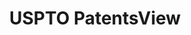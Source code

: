 ---
bigquery: https://console.cloud.google.com/bigquery?p=patents-public-data&d=patentsview&page=dataset
citation: Attribution should be given to PatentsView for use, distribution, or derivative
  works.
code: https://github.com/CSSIP-AIR/PatentsView-Code-Snippets/
contributors: USPTO
cost: None
description: 'PatentsView includes US patent data including raw data (summaries, applications,
  pregrant applications), disambugations of inventors and assignees, and inventor
  gender estimates.  Also foreign priority data, # of figures and sheets, and government
  interest statements.'
documentation: https://patentsview.org/query/builder-faqs
last_edit: 04/12/2022, 05:36:33
location: https://patentsview.org/
maintained_by: USPTO
record_creation_timestamp: 12/2/2020 17:20:46
schema_fields:
- level_three
- sector_title
- disamb_inventor_id_20190820
- assignee_id
- doctype
- num_figures
- organization
- _371_date
- location_id
- designation
- deceased
- num
- num_sheets
- male
- rawlocation_id
- disamb_inventor_id_20181127
- subgroup
- disamb_inventor_id_20171003
- group
- group_id
- disamb_assignee_id_20200331
- disamb_assignee_id_20190820
- classification_status
- lname
- dependent
- relkind
- inventor_id
- id
- subgroup_id
- country_transformed
- lawyer_id
- disamb_inventor_id_20200331
- text
- rel_id
- disamb_assignee_id_20191231
- length
- male_flag
- kind
- level_two
- field_id
- subsection_id
- classification_value
- f371_date
- citation_id
- disamb_inventor_id_20201229
- exemplary
- mainclass_id
- state
- abstract
- county
- category_id
- type
- classification_level
- applicant_type
- ipc_class
- organization_id
- disamb_assignee_id_20190312
- category
- subclass_id
- variety
- sequence
- latin_name
- disamb_inventor_id_20171226
- name_first
- gi_statement
- disamb_assignee_id_20181127
- doc_type
- name_last
- contract_award_number
- disamb_assignee_id_20200929
- _102_date
- section
- disamb_assignee_id_20191008
- withdrawn
- attribution_status
- disamb_inventor_id_20170808
- lapse_of_patent
- field_title
- city
- rule_47
- name
- role
- filename
- longitude
- disamb_inventor_id_20191231
- title
- county_fips
- disamb_inventor_id_20200630
- publication_number
- subcategory_id
- number
- disclaimer_date
- state_fips
- main_group
- country
- date
- disamb_inventor_id_20180528
- subclass
- latitude
- uuid
- disamb_inventor_id_20191008
- term_disclaimer
- fname
- action_date
- reldocno
- f102_date
- disamb_assignee_id_20200630
- disamb_inventor_id_20190312
- classification_data_source
- num_claims
- application_id
- disamb_inventor_id_20170307
- disamb_inventor_id_20200929
- section_id
- symbol_position
- level_one
- rawassignee_id
- series_code
- ipc_version_indicator
- term_grant
- latlong
- term_extension
- status
- patent_id
- rawinventor_id
shortname: patentsview
tags:
- disambiguation
- United States
- gender
terms_of_use: Creative Commons Attribution 4.0 International License.
timeframe: 1963-1999
title: USPTO PatentsView
uuid: cf1780b1-e265-4e49-8d1d-83b9cfe0fd9a
---